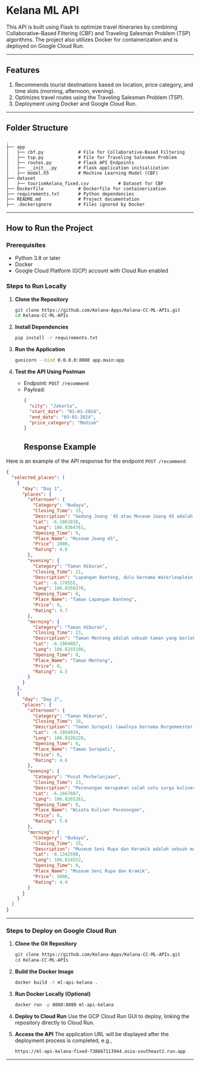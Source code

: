
# Kelana ML API

This API is built using Flask to optimize travel itineraries by combining Collaborative-Based Filtering (CBF) and Traveling Salesman Problem (TSP) algorithms. The project also utilizes Docker for containerization and is deployed on Google Cloud Run.

---

## **Features**
1. Recommends tourist destinations based on location, price category, and time slots (morning, afternoon, evening).
2. Optimizes travel routes using the Traveling Salesman Problem (TSP).
3. Deployment using Docker and Google Cloud Run.

---

## **Folder Structure**
```
.
├── app
│   ├── cbf.py             # File for Collaborative-Based Filtering
│   ├── tsp.py             # File for Traveling Salesman Problem
│   ├── routes.py          # Flask API Endpoints
│   ├── __init__.py        # Flask application initialization
│   ├── model.h5           # Machine Learning Model (CBF)
├── dataset
│   ├── tourismkelana_fixed.csv           # Dataset for CBF
├── Dockerfile             # Dockerfile for containerization
├── requirements.txt       # Python dependencies
├── README.md              # Project documentation
├── .dockerignore          # Files ignored by Docker
```

---

## **How to Run the Project**

### **Prerequisites**
- Python 3.8 or later
- Docker
- Google Cloud Platform (GCP) account with Cloud Run enabled

### **Steps to Run Locally**

1. **Clone the Repository**
   ```bash
   git clone https://github.com/Kelana-Apps/Kelana-CC-ML-APIs.git
   cd Kelana-CC-ML-APIs
   ```

2. **Install Dependencies**
   ```bash
   pip install -r requirements.txt
   ```

3. **Run the Application**
   ```bash
   gunicorn --bind 0.0.0.0:8080 app.main:app
   ```

4. **Test the API Using Postman**
   - Endpoint: `POST /recommend`
   - Payload:
     ```json
     {
       "city": "Jakarta",
       "start_date": "01-01-2024",
       "end_date": "03-01-2024",
       "price_category": "Medium"
     }
     ```
     ## **Response Example**

Here is an example of the API response for the endpoint `POST /recommend`:

```json
{
  "selected_places": [
    {
      "day": "Day 1",
      "places": {
        "afternoon": {
          "Category": "Budaya",
          "Closing_Time": 15,
          "Description": "Gedung Joang '45 atau Museum Joang 45 adalah salah satu museum yang berada di Jakarta. Saat ini pengelolaannya dilaksanakan oleh Dinas Pariwisata dan Kebudayaan Provinsi DKI Jakarta. Museum ini terletak di Jalan Menteng Raya 31, Kelurahan Kebon Sirih, Kecamatan Menteng, Jakarta Pusat. Museum ini diresmikan pada tahun 1974 oleh Presiden Soeharto, setelah dilakukan renovasi.",
          "Lat": -6.1861838,
          "Long": 106.8364761,
          "Opening_Time": 9,
          "Place_Name": "Museum Joang 45",
          "Price": 2000,
          "Rating": 4.0
        },
        "evening": {
          "Category": "Taman Hiburan",
          "Closing_Time": 21,
          "Description": "Lapangan Banteng, dulu bernama Waterlooplein (bahasa Belanda: plein = lapangan) yaitu suatu lapangan yang terletak di Weltevreden, Batavia; tidak jauh dari Gereja Katedral Jakarta. Pada masa itu, Lapangan Banteng dikenal dengan sebutan Lapangan Singa karena di tengahnya terpancang tugu peringatan kemenangan pertempuran di Waterloo, dengan patung singa di atasnya.",
          "Lat": -6.170555,
          "Long": 106.8350378,
          "Opening_Time": 6,
          "Place_Name": "Taman Lapangan Banteng",
          "Price": 0,
          "Rating": 4.7
        },
        "morning": {
          "Category": "Taman Hiburan",
          "Closing_Time": 23,
          "Description": "Taman Menteng adalah sebuah taman yang berlokasi di kawasan Menteng, Jakarta Pusat. Taman ini berdiri di atas lahan seluas 2,9 hektar, dan memiliki koleksi 30 spesies tanaman yang berbeda.",
          "Lat": -6.1964087,
          "Long": 106.8293106,
          "Opening_Time": 0,
          "Place_Name": "Taman Menteng",
          "Price": 0,
          "Rating": 4.5
        }
      }
    },
    {
      "day": "Day 2",
      "places": {
        "afternoon": {
          "Category": "Taman Hiburan",
          "Closing_Time": 18,
          "Description": "Taman Suropati (awalnya bernama Burgemeester Bisschopplein) adalah nama sebuah taman di Jakarta. Taman ini merupakan pusat kawasan Menteng, berada tepat di antara pertemuan tiga jalan utama.",
          "Lat": -6.1994034,
          "Long": 106.8326228,
          "Opening_Time": 6,
          "Place_Name": "Taman Suropati",
          "Price": 0,
          "Rating": 4.6
        },
        "evening": {
          "Category": "Pusat Perbelanjaan",
          "Closing_Time": 23,
          "Description": "Pecenongan merupakan salah satu surga kuliner di Jakarta Pusat yang dikenal sejak zaman Jakarta masih bernama kota Batavia.",
          "Lat": -6.1667887,
          "Long": 106.8265261,
          "Opening_Time": 6,
          "Place_Name": "Wisata Kuliner Pecenongan",
          "Price": 0,
          "Rating": 5.0
        },
        "morning": {
          "Category": "Budaya",
          "Closing_Time": 15,
          "Description": "Museum Seni Rupa dan Keramik adalah sebuah museum di Jakarta, Indonesia. Museum ini didedikasikan untuk menampilkan seni rupa tradisional dan keramik Indonesia.",
          "Lat": -6.1342598,
          "Long": 106.814552,
          "Opening_Time": 9,
          "Place_Name": "Museum Seni Rupa dan Kramik",
          "Price": 5000,
          "Rating": 4.4
        }
      }
    }
  ]
}
```


---

### **Steps to Deploy on Google Cloud Run**

1. **Clone the Git Repository**
   ```bash
   git clone https://github.com/Kelana-Apps/Kelana-CC-ML-APIs.git
   cd Kelana-CC-ML-APIs
   ```

2. **Build the Docker Image**
   ```bash
   docker build -t ml-api-kelana .
   ```

3. **Run Docker Locally (Optional)**
   ```bash
   docker run -p 8080:8080 ml-api-kelana
   ```

4. **Deploy to Cloud Run**
   Use the GCP Cloud Run GUI to deploy, linking the repository directly to Cloud Run.

5. **Access the API**
   The application URL will be displayed after the deployment process is completed, e.g.,
   ```
   https://ml-api-kelana-fixed-738667113944.asia-southeast2.run.app
   ```

---
